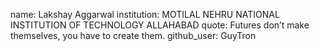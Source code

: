 name: Lakshay Aggarwal
institution: MOTILAL NEHRU NATIONAL INSTITUTION OF TECHNOLOGY ALLAHABAD
quote: Futures don’t make themselves, you have to create them.
github_user: GuyTron
